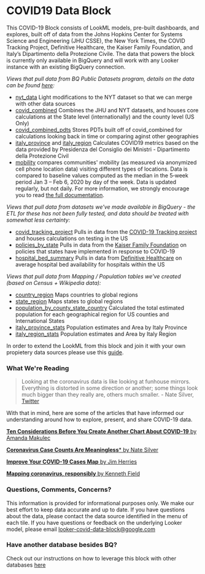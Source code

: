 # COVID19 Data Block

 This COVID-19 Block consists of LookML models, pre-built dashboards, and explores, built off of data from the Johns Hopkins Center for Systems Science and Engineering (JHU CSSE), the New York Times, the COVID Tracking Project, Definitive Healthcare, the Kaiser Family Foundation, and Italy’s Dipartimento della Protezione Civile. The data that powers the block is currently only available in BigQuery and will work with any Looker instance with an existing BigQuery connection.


*Views that pull data from BQ Public Datasets program, details on the data can be found [here](https://cloud.google.com/blog/products/data-analytics/free-public-datasets-for-covid19):*

 - [nyt_data](/projects/data-block-covid19/files/covid_block/nyt_data.view.lkml) Light modifications to the NYT dataset so that we can merge with other data sources
 - [covid_combined](/projects/data-block-covid19/files/covid_block/covid_combined.view.lkml) Combines the JHU and NYT datasets, and houses core calculations at the State level (internationally) and the county level (US Only)
 - [covid_combined_pdts](/projects/data-block-covid19/files/covid_block/covid_combined_pdts.view.lkml) Stores PDTs built off of covid_combined for calculations looking back in time or comparing aginst other geographies
 - [italy_province](/projects/data-block-covid19/files/covid_block/italy_province.view.lkml) and [italy_region](/projects/data-block-covid19/files/covid_block/italy_regions.view.lkml) Calculates COVID19 metrics based on the data provided by Presidenza del Consiglio dei Ministri - Dipartimento della Protezione Civil
 - [mobility](/projects/data-block-covid19/files/covid_block/mobility.view.lkml) compares communities' mobility (as measured via anonymized cell phone location data) visiting different types of locations. Data is compared to baseline values computed as the median in the 5‑week period Jan 3 – Feb 6, 2020 by day of the week. Data is updated regularly, but not daily. For more information, we strongly encourage you to read [the full documentation](https://www.google.com/covid19/mobility/).


*Views that pull data from datasets we've made available in BigQuery - the ETL for these has not been fully tested, and data should be treated with somewhat less certainty:*

  - [covid_tracking_project](/projects/data-block-covid19/files/covid_block/covid_tracking_project.view.lkml) Pulls in data from the [COVID-19 Tracking project](https://github.com/COVID19Tracking/covid-tracking-data/blob/master/data/states_daily_4pm_et.csv  ) and houses calculations on testing in the US
  - [policies_by_state](/projects/data-block-covid19/files/covid_block/policies_by_state.view.lkml) Pulls in data from the [Kaiser Family Foundation](https://s3-us-west-1.amazonaws.com/starschema.covid/) on policies that states have implemented in response to COVID-19
  - [hospital_bed_summary](/projects/data-block-covid19/files/covid_block/hospital_bed_summary.view.lkml) Pulls in data from [Definitive Healthcare](https://opendata.arcgis.com/datasets/1044bb19da8d4dbfb6a96eb1b4ebf629_0.csv) on average hospital bed availability for hospitals within the US

*Views that pull data from Mapping / Population tables we've created (based on Census + Wikipedia data):*

  - [country_region](/projects/data-block-covid19/files/covid_block/country_region.view.lkml) Maps countries to global regions
  - [state_region](/projects/data-block-covid19/files/covid_block/state_region.view.lkml) Maps states to global regions
  - [population_by_county_state_country](/projects/data-block-covid19/files/covid_block/population_by_county_state_country.view.lkml) Calculated the total estimated population for each geographical region for US counties and International States
  - [italy_province_stats](/projects/data-block-covid19/files/covid_block/italy_province_stats.view.lkml) Population estimates and Area by Italy Province
  - [italy_region_stats](/projects/data-block-covid19/files/covid_block/italy_region_stats.view.lkml) Population estimates and Area by Italy Region

In order to extend the LookML from this block and join it with your own propietery data sources please use this [guide](https://docs.looker.com/data-modeling/marketplace/customize-blocks).


### What We're Reading
> Looking at the coronavirus data is like looking at funhouse mirrors. Everything is distorted in some direction or another; some things look much bigger than they really are, others much smaller. - Nate Silver, [Twitter](https://twitter.com/NateSilver538/status/1241064789738217473?s=20)

With that in mind, here are some of the articles that have informed our understanding around how to explore, present, and share COVID-19 data.

[**Ten Considerations Before You Create Another Chart About COVID-19** by Amanda Makulec](https://medium.com/nightingale/ten-considerations-before-you-create-another-chart-about-covid-19-27d3bd691be8)

[**Coronavirus Case Counts Are Meaningless*** by Nate Silver](https://fivethirtyeight.com/features/coronavirus-case-counts-are-meaningless/)

[**Improve Your COVID-19 Cases Map** by Jim Herries](https://storymaps.arcgis.com/stories/1cbce9094e88438fa75148cb35f99caf)

[**Mapping coronavirus, responsibly** by Kenneth Field](https://www.esri.com/arcgis-blog/products/product/mapping/mapping-coronavirus-responsibly/)

### Questions, Comments, Concerns?
This information is provided for informational purposes only.
We make our best effort to keep data accurate and up to date. If you have questions about the data, please contact the data source identified in the menu of each tile. If you have questions or feedback on the underlying Looker model, please email looker-covid-data-block@google.com

### Have another database besides BQ?
Check out our instructions on how to leverage this block with other databases [here](/other_dialects.md)
